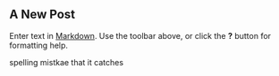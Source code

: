 ## A New Post

Enter text in [Markdown](http://daringfireball.net/projects/markdown/). Use the toolbar above, or click the **?** button for formatting help.

spelling mistkae that it catches

